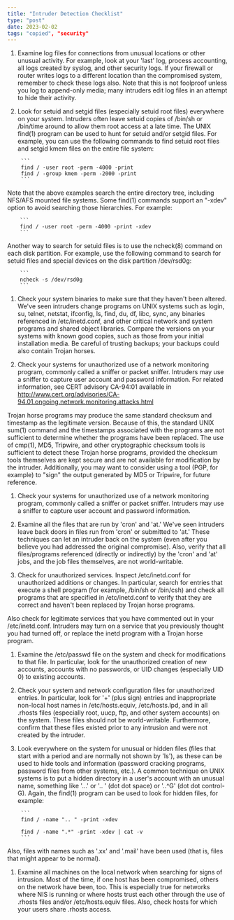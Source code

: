 ```yaml
---
title: "Intruder Detection Checklist"
type: "post"
date: 2023-02-02
tags: "copied", "security"
---
```


1. Examine log files for connections from unusual locations or other unusual activity. For example, look at your 'last' log, process accounting, all logs created by syslog, and other security logs. If your firewall or router writes logs to a different location than the compromised system, remember to check these logs also. Note that this is not foolproof unless you log to append-only media; many intruders edit log files in an attempt to hide their activity.

1. Look for setuid and setgid files (especially setuid root files) everywhere on your system. Intruders often leave setuid copies of /bin/sh or /bin/time around to allow them root access at a late time. The UNIX find(1) program can be used to hunt for setuid and/or setgid files. For example, you can use the following commands to find setuid root files and setgid kmem files on the entire file system:

		```
        find / -user root -perm -4000 -print
        find / -group kmem -perm -2000 -print
		```

Note that the above examples search the entire directory tree, including NFS/AFS mounted file systems. Some find(1) commands support an "-xdev" option to avoid searching those hierarchies. For example:

		```
        find / -user root -perm -4000 -print -xdev
		```

Another way to search for setuid files is to use the ncheck(8) command on each disk partition. For example, use the following command to search for setuid files and special devices on the disk partition /dev/rsd0g:

		```
        ncheck -s /dev/rsd0g
		```

1. Check your system binaries to make sure that they haven't been altered. We've seen intruders change programs on UNIX systems such as login, su, telnet, netstat, ifconfig, ls, find, du, df, libc, sync, any binaries referenced in /etc/inetd.conf, and other critical network and system programs and shared object libraries. Compare the versions on your systems with known good copies, such as those from your initial installation media. Be careful of trusting backups; your backups could also contain Trojan horses.

1. Check your systems for unauthorized use of a network monitoring program, commonly called a sniffer or packet sniffer. Intruders may use a sniffer to capture user account and password information. For related information, see CERT advisory CA-94:01 available in http://www.cert.org/advisories/CA-94.01.ongoing.network.monitoring.attacks.html

Trojan horse programs may produce the same standard checksum and timestamp as the legitimate version. Because of this, the standard UNIX sum(1) command and the timestamps associated with the programs are not sufficient to determine whether the programs have been replaced. The use of cmp(1), MD5, Tripwire, and other cryptographic checksum tools is sufficient to detect these Trojan horse programs, provided the checksum tools themselves are kept secure and are not available for modification by the intruder. Additionally, you may want to consider using a tool (PGP, for example) to "sign" the output generated by MD5 or Tripwire, for future reference.

1. Check your systems for unauthorized use of a network monitoring program, commonly called a sniffer or packet sniffer. Intruders may use a sniffer to capture user account and password information.

1. Examine all the files that are run by 'cron' and 'at.' We've seen intruders leave back doors in files run from 'cron' or submitted to 'at.' These techniques can let an intruder back on the system (even after you believe you had addressed the original compromise). Also, verify that all files/programs referenced (directly or indirectly) by the 'cron' and 'at' jobs, and the job files themselves, are not world-writable.

1. Check for unauthorized services. Inspect /etc/inetd.conf for unauthorized additions or changes. In particular, search for entries that execute a shell program (for example, /bin/sh or /bin/csh) and check all programs that are specified in /etc/inetd.conf to verify that they are correct and haven't been replaced by Trojan horse programs.

Also check for legitimate services that you have commented out in your /etc/inetd.conf. Intruders may turn on a service that you previously thought you had turned off, or replace the inetd program with a Trojan horse program.

1. Examine the /etc/passwd file on the system and check for modifications to that file. In particular, look for the unauthorized creation of new accounts, accounts with no passwords, or UID changes (especially UID 0) to existing accounts.

1. Check your system and network configuration files for unauthorized entries. In particular, look for '+' (plus sign) entries and inappropriate non-local host names in /etc/hosts.equiv, /etc/hosts.lpd, and in all .rhosts files (especially root, uucp, ftp, and other system accounts) on the system. These files should not be world-writable. Furthermore, confirm that these files existed prior to any intrusion and were not created by the intruder.

1. Look everywhere on the system for unusual or hidden files (files that start with a period and are normally not shown by 'ls'), as these can be used to hide tools and information (password cracking programs, password files from other systems, etc.). A common technique on UNIX systems is to put a hidden directory in a user's account with an unusual name, something like '...' or '.. ' (dot dot space) or '..^G' (dot dot control-G). Again, the find(1) program can be used to look for hidden files, for example:

		```
        find / -name ".. " -print -xdev

        find / -name ".*" -print -xdev | cat -v
		```

Also, files with names such as '.xx' and '.mail' have been used (that is, files that might appear to be normal).

1. Examine all machines on the local network when searching for signs of intrusion. Most of the time, if one host has been compromised, others on the network have been, too. This is especially true for networks where NIS is running or where hosts trust each other through the use of .rhosts files and/or /etc/hosts.equiv files. Also, check hosts for which your users share .rhosts access.
